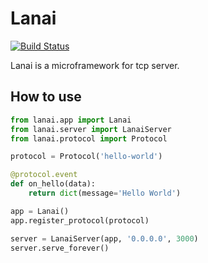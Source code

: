# Lanai
[![Build Status](https://travis-ci.org/Lanai/Lanai.svg?branch=travis)](https://travis-ci.org/Lanai/Lanai)

Lanai is a microframework for tcp server.

## How to use

```python
from lanai.app import Lanai
from lanai.server import LanaiServer
from lanai.protocol import Protocol

protocol = Protocol('hello-world')

@protocol.event
def on_hello(data):
    return dict(message='Hello World')

app = Lanai()
app.register_protocol(protocol)

server = LanaiServer(app, '0.0.0.0', 3000)
server.serve_forever()
```
